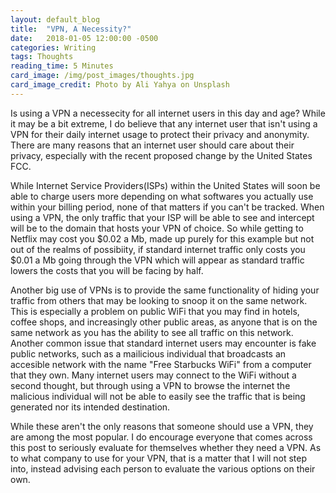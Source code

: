 ```yaml
---
layout: default_blog
title:  "VPN, A Necessity?"
date:   2018-01-05 12:00:00 -0500
categories: Writing
tags: Thoughts
reading_time: 5 Minutes
card_image: /img/post_images/thoughts.jpg
card_image_credit: Photo by Ali Yahya on Unsplash
---
```


Is using a VPN a necessecity for all internet users in this day and age? While
it may be a bit extreme, I do believe that any internet user that isn't using a
VPN for their daily internet usage to protect their privacy and anonymity. There
are many reasons that an internet user should care about their privacy,
especially with the recent proposed change by the United States FCC.

While Internet Service Providers(ISPs) within the United States will soon be
able to charge users more depending on what softwares you actually use within
your billing period, none of that matters if you can't be tracked. When using a
VPN, the only traffic that your ISP will be able to see and intercept will be to
the domain that hosts your VPN of choice. So while getting to Netflix may cost
you $0.02 a Mb, made up purely for this example but not out of the realms of
possibiity, if standard internet traffic only costs you $0.01 a Mb going through
the VPN which will appear as standard traffic lowers the costs that you will be
facing by half.

Another big use of VPNs is to provide the same functionality of hiding your
traffic from others that may be looking to snoop it on the same network. This is
especially a problem on public WiFi that you may find in hotels, coffee shops,
and increasingly other public areas, as anyone that is on the same network as
you has the ability to see all traffic on this network. Another common issue
that standard internet users may encounter is fake public networks, such as a
mailicious individual that broadcasts an accesible network with the name "Free
Starbucks WiFi" from a computer that they own. Many internet users may connect
to the WiFi without a second thought, but through using a VPN to browse the
internet the malicious individual will not be able to easily see the traffic
that is being generated nor its intended destination.

While these aren't the only reasons that someone should use a VPN, they are
among the most popular. I do encourage everyone that comes across this post to
seriously evaluate for themselves whether they need a VPN. As to what company to
use for your VPN, that is a matter that I will not step into, instead advising
each person to evaluate the various options on their own.
